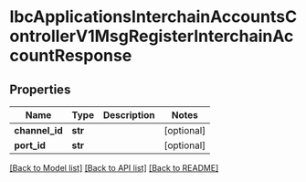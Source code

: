 # IbcApplicationsInterchainAccountsControllerV1MsgRegisterInterchainAccountResponse

## Properties
Name | Type | Description | Notes
------------ | ------------- | ------------- | -------------
**channel_id** | **str** |  | [optional] 
**port_id** | **str** |  | [optional] 

[[Back to Model list]](../README.md#documentation-for-models) [[Back to API list]](../README.md#documentation-for-api-endpoints) [[Back to README]](../README.md)

